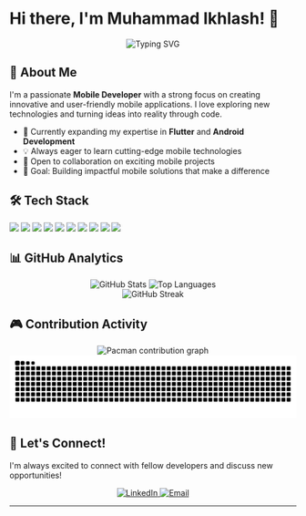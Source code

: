 # Hi there, I'm Muhammad Ikhlash! 👋

<div align="center">
  <img src="https://readme-typing-svg.herokuapp.com?font=Fira+Code&pause=1000&color=36BCF7&center=true&vCenter=true&width=435&lines=Mobile+Developer;Flutter+%26+Android+Enthusiast;Always+Learning+New+Things" alt="Typing SVG" />
</div>

## 🚀 About Me

I'm a passionate **Mobile Developer** with a strong focus on creating innovative and user-friendly mobile applications. I love exploring new technologies and turning ideas into reality through code.

- 🌱 Currently expanding my expertise in **Flutter** and **Android Development**
- 💡 Always eager to learn cutting-edge mobile technologies
- 👯 Open to collaboration on exciting mobile projects
- 🎯 Goal: Building impactful mobile solutions that make a difference

## 🛠️ Tech Stack

<img src="https://img.shields.io/badge/Android-3DDC84?style=for-the-badge&logo=android&logoColor=white"/>
<img src="https://img.shields.io/badge/Flutter-02569B?style=for-the-badge&logo=flutter&logoColor=white"/>
<img src="https://img.shields.io/badge/Jetpack%20Compose-4285F4?style=for-the-badge&logo=Jetpack%20Compose&logoColor=white"/>
<img src="https://img.shields.io/badge/Kotlin-B125EA?style=for-the-badge&logo=kotlin&logoColor=white"/>
<img src="https://img.shields.io/badge/Dart-0175C2?style=for-the-badge&logo=dart&logoColor=white"/>
<img src="https://img.shields.io/badge/JavaScript-323330?style=for-the-badge&logo=javascript&logoColor=F7DF1E"/>
<img src="https://img.shields.io/badge/HTML5-E34F26?style=for-the-badge&logo=html5&logoColor=white"/>
<img src="https://img.shields.io/badge/CSS3-1572B6?style=for-the-badge&logo=css3&logoColor=white"/>
<img src="https://img.shields.io/badge/C%2B%2B-00599C?style=for-the-badge&logo=c%2B%2B&logoColor=white"/>
<img src="https://img.shields.io/badge/Python-FFD43B?style=for-the-badge&logo=python&logoColor=blue"/>

## 📊 GitHub Analytics

<div align="center">
  <img height="180em" src="https://github-readme-stats-eight-theta.vercel.app/api?username=IKhlash02&show_icons=true&theme=algolia&include_all_commits=true&count_private=true&hide_border=true" alt="GitHub Stats"/>
  <img height="180em" src="https://github-readme-stats-eight-theta.vercel.app/api/top-langs/?username=IKhlash02&layout=compact&langs_count=8&theme=algolia&hide_border=true" alt="Top Languages"/>
</div>

<div align="center">
  <img src="https://github-readme-streak-stats.herokuapp.com/?user=IKhlash02&theme=algolia&hide_border=true" alt="GitHub Streak"/>
</div>

## 🎮 Contribution Activity

<div align="center">
  <picture>
    <source media="(prefers-color-scheme: dark)" srcset="https://raw.githubusercontent.com/IKhlash02/IKhlash02/output/pacman-contribution-graph-dark.svg">
    <source media="(prefers-color-scheme: light)" srcset="https://raw.githubusercontent.com/IKhlash02/IKhlash02/output/pacman-contribution-graph.svg">
    <img alt="Pacman contribution graph" src="https://raw.githubusercontent.com/IKhlash02/IKhlash02/output/pacman-contribution-graph.svg">
  </picture>
</div>

<div align="center">
  <img src="https://raw.githubusercontent.com/IKhlash02/IKhlash02/output/snake.svg" alt="Snake animation" />
</div>

## 🤝 Let's Connect!

I'm always excited to connect with fellow developers and discuss new opportunities!

<p align="center">
  <a href="https://www.linkedin.com/in/ikhlash-m78/">
    <img src="https://img.shields.io/badge/LinkedIn-0077B5?style=for-the-badge&logo=linkedin&logoColor=white" alt="LinkedIn"/>
  </a>
  <a href="muhammadikhlash414@gmail.com">
    <img src="https://img.shields.io/badge/Email-D14836?style=for-the-badge&logo=gmail&logoColor=white" alt="Email"/>
  </a>
</p>

---
